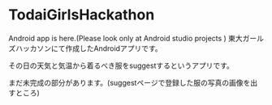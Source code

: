 # TodaiGirlsHackathon
Android app is here.(Please look only at Android studio projects )
東大ガールズハッカソンにて作成したAndroidアプリです。

その日の天気と気温から着るべき服をsuggestするというアプリです。

まだ未完成の部分があります。(suggestページで登録した服の写真の画像を出すところ)

